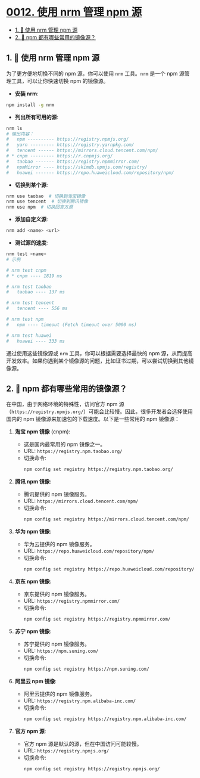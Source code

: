 # [0012. 使用 nrm 管理 npm 源](https://github.com/tnotesjs/TNotes.nodejs/tree/main/notes/0012.%20%E4%BD%BF%E7%94%A8%20nrm%20%E7%AE%A1%E7%90%86%20npm%20%E6%BA%90)


<!-- region:toc -->

- [1. 📒 使用 nrm 管理 npm 源](#1--使用-nrm-管理-npm-源)
- [2. 🤖 npm 都有哪些常用的镜像源？](#2--npm-都有哪些常用的镜像源)

<!-- endregion:toc -->

## 1. 📒 使用 nrm 管理 npm 源

为了更方便地切换不同的 npm 源，你可以使用 `nrm` 工具。`nrm` 是一个 npm 源管理工具，可以让你快速切换 npm 的镜像源。

- **安装 nrm**:
```bash
npm install -g nrm
```

- **列出所有可用的源**:
```bash
nrm ls
# 输出内容：
#   npm ---------- https://registry.npmjs.org/
#   yarn --------- https://registry.yarnpkg.com/
#   tencent ------ https://mirrors.cloud.tencent.com/npm/
# * cnpm --------- https://r.cnpmjs.org/
#   taobao ------- https://registry.npmmirror.com/
#   npmMirror ---- https://skimdb.npmjs.com/registry/
#   huawei ------- https://repo.huaweicloud.com/repository/npm/
```

- **切换到某个源**:
```bash
nrm use taobao  # 切换到淘宝镜像
nrm use tencent  # 切换到腾讯镜像
nrm use npm  # 切换回官方源
```

- **添加自定义源**:
```bash
nrm add <name> <url>
```

- **测试源的速度**:
```bash
nrm test <name>
# 示例

# nrm test cnpm
# * cnpm ---- 1819 ms

# nrm test taobao
#   taobao ---- 137 ms

# nrm test tencent
#   tencent ---- 556 ms

# nrm test npm
#   npm ---- timeout (Fetch timeout over 5000 ms)

# nrm test huawei
#   huawei ---- 333 ms
```

通过使用这些镜像源或 `nrm` 工具，你可以根据需要选择最快的 npm 源，从而提高开发效率。如果你遇到某个镜像源的问题，比如证书过期，可以尝试切换到其他镜像源。

## 2. 🤖 npm 都有哪些常用的镜像源？

在中国，由于网络环境的特殊性，访问官方 npm 源（`https://registry.npmjs.org/`）可能会比较慢。因此，很多开发者会选择使用国内的 npm 镜像源来加速包的下载速度。以下是一些常用的 npm 镜像源：

1. **淘宝 npm 镜像** (cnpm):
   - 这是国内最常用的 npm 镜像之一。
   - URL: `https://registry.npm.taobao.org/`
   - 切换命令:
     ```bash
     npm config set registry https://registry.npm.taobao.org/
     ```

2. **腾讯 npm 镜像**:
   - 腾讯提供的 npm 镜像服务。
   - URL: `https://mirrors.cloud.tencent.com/npm/`
   - 切换命令:
     ```bash
     npm config set registry https://mirrors.cloud.tencent.com/npm/
     ```

3. **华为 npm 镜像**:
   - 华为云提供的 npm 镜像服务。
   - URL: `https://repo.huaweicloud.com/repository/npm/`
   - 切换命令:
     ```bash
     npm config set registry https://repo.huaweicloud.com/repository/npm/
     ```

4. **京东 npm 镜像**:
   - 京东提供的 npm 镜像服务。
   - URL: `https://registry.npmmirror.com/`
   - 切换命令:
     ```bash
     npm config set registry https://registry.npmmirror.com/
     ```

5. **苏宁 npm 镜像**:
   - 苏宁提供的 npm 镜像服务。
   - URL: `https://npm.suning.com/`
   - 切换命令:
     ```bash
     npm config set registry https://npm.suning.com/
     ```

6. **阿里云 npm 镜像**:
   - 阿里云提供的 npm 镜像服务。
   - URL: `https://registry.npm.alibaba-inc.com/`
   - 切换命令:
     ```bash
     npm config set registry https://registry.npm.alibaba-inc.com/
     ```

7. **官方 npm 源**:
   - 官方 npm 源是默认的源，但在中国访问可能较慢。
   - URL: `https://registry.npmjs.org/`
   - 切换命令:
     ```bash
     npm config set registry https://registry.npmjs.org/
     ```
